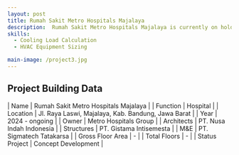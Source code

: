 ```yaml
---
layout: post
title: Rumah Sakit Metro Hospitals Majalaya
description:  Rumah Sakit Metro Hospitals Majalaya is currently on hold.
skills: 
  - Cooling Load Calculation
  - HVAC Equipment Sizing

main-image: /project3.jpg
---
```


## Project Building Data

| Name | Rumah Sakit Metro Hospitals Majalaya |
| Function | Hospital |
| Location | Jl. Raya Laswi, Majalaya, Kab. Bandung, Jawa Barat |
| Year | 2024 - ongoing |
| Owner | Metro Hospitals Group |
| Architects | PT. Nusa Indah Indonesia |
| Structures | PT. Gistama Intisemesta |
| M&E | PT. Sigmatech Tatakarsa |
| Gross Floor Area | - |
| Total Floors | - |
| Status Project | Concept Development |



